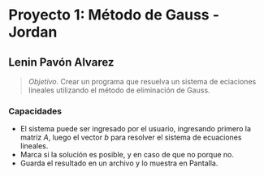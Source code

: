 # Proyecto 1: Método de Gauss - Jordan 
## Lenin Pavón Alvarez
> *Objetivo.* Crear un programa que resuelva un sistema de eciaciones lineales utilizando el método de eliminación de Gauss.

### Capacidades
- El sistema puede ser ingresado por el usuario, ingresando primero la matriz $A$, luego el vector $b$ para resolver el sistema de ecuaciones lineales.
- Marca si la solución es posible, y en caso de que no porque no. 
- Guarda el resultado en un archivo y lo muestra en Pantalla.
